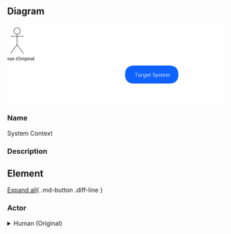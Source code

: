 
## Diagram

![System Context](../img/systemcontext_3C16H9alBlt.png)



### Name


System Context


### Description



## Element

[Expand all](#){ .md-button .diff-line }


### Actor


    

<details markdown=1>
<summary markdown="span">Human (Original)</summary>

<table>
    <caption></caption>
    <thead>
        <tr>
            <th></th>
            <th></th>
        </tr>
    </thead>
    <tr>
        <td> <strong>Name</strong> </td>
        <td>Human (Original)</td>
    </tr>
    <tr>
        <td> <strong>Description</strong> </td>
        <td></td>
    </tr>
    <tr>
        <td> <strong>Type</strong> </td>
        <td>Human</td>
    </tr>
    <tr>
        <td> <strong>Generic Group</strong> </td>
        <td>
        
        </td>
    </tr>
</table>


</details>


    


